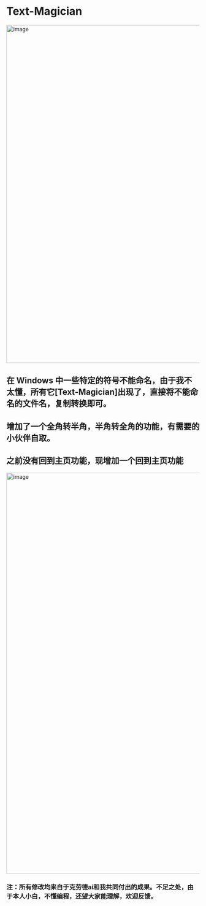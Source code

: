 # Text-Magician
<img width="881" alt="image" src="https://github.com/user-attachments/assets/a80f6d0d-9c46-432e-a554-b6406a2371c9">

## 在 Windows 中一些特定的符号不能命名，由于我不太懂，所有它[Text-Magician]出现了，直接将不能命名的文件名，复制转换即可。

## 增加了一个全角转半角，半角转全角的功能，有需要的小伙伴自取。

## 之前没有回到主页功能，现增加一个回到主页功能
<img width="1045" alt="image" src="https://github.com/user-attachments/assets/d276cd58-b610-4491-9a9f-282b5294cb81">

### 注：所有修改均来自于克劳德ai和我共同付出的成果。不足之处，由于本人小白，不懂编程，还望大家能理解，欢迎反馈。
